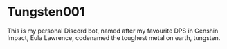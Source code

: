 # Tungsten001
This is my personal Discord bot, named after my favourite DPS in Genshin Impact, Eula Lawrence,
codenamed the toughest metal on earth, tungsten.


